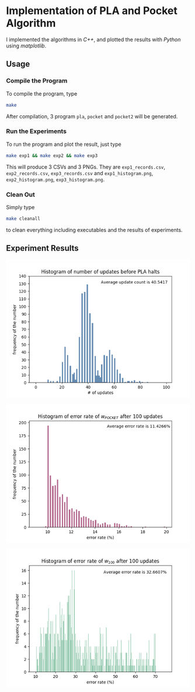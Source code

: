 # Implementation of PLA and Pocket Algorithm

I implemented the algorithms in *C++*, and plotted the results with *Python* using *matplotlib*.

## Usage

### Compile the Program

To compile the program, type

~~~bash
make
~~~

After compilation, 3 program `pla`, `pocket` and `pocket2` will be generated.

### Run the Experiments

To run the program and plot the result, just type

~~~bash
make exp1 && make exp2 && make exp3
~~~

This will produce 3 CSVs and 3 PNGs.
They are
`exp1_records.csv`,
`exp2_records.csv`,
`exp3_records.csv` and
`exp1_histogram.png`,
`exp2_histogram.png`,
`exp3_histogram.png`.

### Clean Out

Simply type

~~~bash
make cleanall
~~~

to clean everything including executables and the results of experiments.

## Experiment Results

![](images/exp1_histogram.png)

![](images/exp2_histogram.png)

![](images/exp3_histogram.png)
